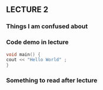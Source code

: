 ## LECTURE 2 

### Things I am confused about 


### Code demo in lecture
```C++
void main() {
cout << "Hello World" ; 
}
```
### Something to read after lecture

